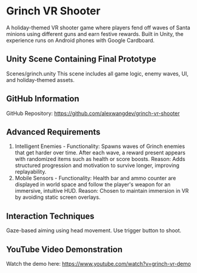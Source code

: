 Grinch VR Shooter
============================================================
A holiday-themed VR shooter game where players fend off waves of Santa minions using different guns and earn festive rewards. Built in Unity, the experience runs on Android phones with Google Cardboard.

Unity Scene Containing Final Prototype
------------------------------------------------------------
Scenes/grinch.unity
This scene includes all game logic, enemy waves, UI, and holiday-themed assets.

GitHub Information
------------------------------------------------------------
GitHub Repository: https://github.com/alexwangdev/grinch-vr-shooter

Advanced Requirements
------------------------------------------------------------

1. Intelligent Enemies - Functionality: Spawns waves of Grinch enemies that get harder over time. After each wave, a reward present appears with randomized items such as health or score boosts.
Reason: Adds structured progression and motivation to survive longer, improving replayability.
2. Mobile Sensors - Functionality: Health bar and ammo counter are displayed in world space and follow the player's weapon for an immersive, intuitive HUD.
Reason: Chosen to maintain immersion in VR by avoiding static screen overlays.

Interaction Techniques 
------------------------------------------------------------
Gaze-based aiming using head movement.
Use trigger button to shoot.

YouTube Video Demonstration
------------------------------------------------------------
Watch the demo here:
https://www.youtube.com/watch?v=grinch-vr-demo
